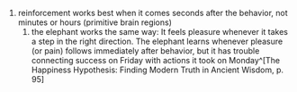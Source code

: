 1. reinforcement works best when it comes seconds after the behavior, not minutes or hours (primitive brain regions)
	1. the elephant works the same way: It feels pleasure whenever it takes a step in the right direction. The elephant learns whenever pleasure (or pain) follows immediately after behavior, but it has trouble connecting success on Friday with actions it took on Monday^[The Happiness Hypothesis: Finding Modern Truth in Ancient Wisdom, p. 95]